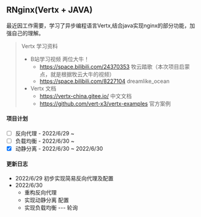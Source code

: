 ## RNginx(Vertx + JAVA) 

最近因工作需要，学习了异步编程语言Vertx,结合java实现nginx的部分功能，加强自己的理解。

> Vertx 学习资料
> - B站学习视频  两位大牛！
>   - https://space.bilibili.com/24370353 牧云踏歌（本次项目启蒙点，就是根据牧云大牛的视频）
>   - https://space.bilibili.com/8227104  dreamlike_ocean
> - Vertx 文档
>   - https://vertx-china.gitee.io/ 中文文档
>   - https://github.com/vert-x3/vertx-examples 官方案例


#### 项目计划
- [ ] 反向代理  -  2022/6/29 ~ 
- [ ] 负载均衡  -  2022/6/30 ~
- [X] 动静分离  -  2022/6/30 ~ 2022/6/30

#### 更新日志
- 2022/6/29 初步实现简易反向代理及配置 
- 2022/6/30 
    - 重构反向代理 
    - 实现动静分离 配置
    - 实现负载均衡 --- 轮询
